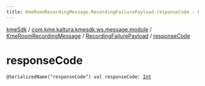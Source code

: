```yaml
---
title: KmeRoomRecordingMessage.RecordingFailurePayload.responseCode - kmeSdk
---
```


[kmeSdk](../../../index.html) / [com.kme.kaltura.kmesdk.ws.message.module](../../index.html) / [KmeRoomRecordingMessage](../index.html) / [RecordingFailurePayload](index.html) / [responseCode](./response-code.html)

# responseCode

`@SerializedName("responseCode") val responseCode: `[`Int`](https://kotlinlang.org/api/latest/jvm/stdlib/kotlin/-int/index.html)